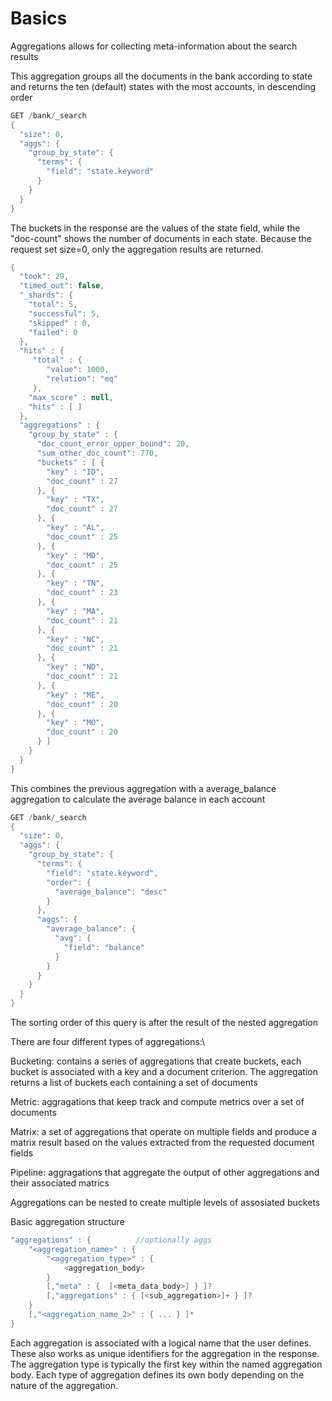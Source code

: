 
# Basics
Aggregations allows for collecting meta-information about the search results

This aggregation groups all the documents in the bank according to state and returns the ten (default) states
with the most accounts, in descending order
```C#
GET /bank/_search
{
  "size": 0,
  "aggs": {
    "group_by_state": {
      "terms": {
        "field": "state.keyword"
      }
    }
  }
}
```


The buckets in the response are the values of the state field, while the "doc-count" shows the 
number of documents in each state.
Because the request set size=0, only the aggregation results are returned.
```C#
{
  "took": 29,
  "timed_out": false,
  "_shards": {
    "total": 5,
    "successful": 5,
    "skipped" : 0,
    "failed": 0
  },
  "hits" : {
     "total" : {
        "value": 1000,
        "relation": "eq"
     },
    "max_score" : null,
    "hits" : [ ]
  },
  "aggregations" : {
    "group_by_state" : {
      "doc_count_error_upper_bound": 20,
      "sum_other_doc_count": 770,
      "buckets" : [ {
        "key" : "ID",
        "doc_count" : 27
      }, {
        "key" : "TX",
        "doc_count" : 27
      }, {
        "key" : "AL",
        "doc_count" : 25
      }, {
        "key" : "MD",
        "doc_count" : 25
      }, {
        "key" : "TN",
        "doc_count" : 23
      }, {
        "key" : "MA",
        "doc_count" : 21
      }, {
        "key" : "NC",
        "doc_count" : 21
      }, {
        "key" : "ND",
        "doc_count" : 21
      }, {
        "key" : "ME",
        "doc_count" : 20
      }, {
        "key" : "MO",
        "doc_count" : 20
      } ]
    }
  }
}
```


This combines the previous aggregation with a average_balance aggregation to 
calculate the average balance in each account
```C#
GET /bank/_search
{
  "size": 0,
  "aggs": {
    "group_by_state": {
      "terms": {
        "field": "state.keyword",
        "order": {
          "average_balance": "desc"
        }
      },
      "aggs": {
        "average_balance": {
          "avg": {
            "field": "balance"
          }
        }
      }
    }
  }
}
```
The sorting order of this query is after the result of the nested aggregation


There are four different types of aggregations:\

Bucketing: contains a series of aggregations that create buckets, each bucket is associated with a key and 
a document criterion. The aggregation returns a list of buckets each containing a set of documents

Metric: aggragations that keep track and compute metrics over a set of documents 

Matrix: a set of aggregations that operate on multiple fields and produce a matrix result based on the values
extracted from the requested document fields

Pipeline: aggragations that aggregate the output of other aggregations and their associated matrics

Aggregations can be nested to create multiple levels of assosiated buckets


Basic aggregation structure
```C#
"aggregations" : {          //optionally aggs
    "<aggregation_name>" : {
        "<aggregation_type>" : {
            <aggregation_body>
        }
        [,"meta" : {  [<meta_data_body>] } ]?
        [,"aggregations" : { [<sub_aggregation>]+ } ]?
    }
    [,"<aggregation_name_2>" : { ... } ]*
}
```
Each aggregation is associated with a logical name that the user defines. These
also works as unique identifiers for the aggregation in the response.
The aggregation type is typically the first key within the named aggregation body.
Each type of aggregation defines its own body depending on the nature of the aggregation.

